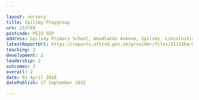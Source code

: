 ```yaml
---

layout: nursery
title: Spilsby Playgroup
urn: 253749
postcode: PE23 5EP
address: Spilsby Primary School, Woodlands Avenue, Spilsby, Lincolnshire, PE23 5EP
latestReportUrl: https://reports.ofsted.gov.uk/provider/files/2513364/urn/253749.pdf
teaching: 2
development: 2
leadership: 2
outcomes: 2
overall: 2
date: 01 April 2018 
datePublish: 17 September 2015

---
```


